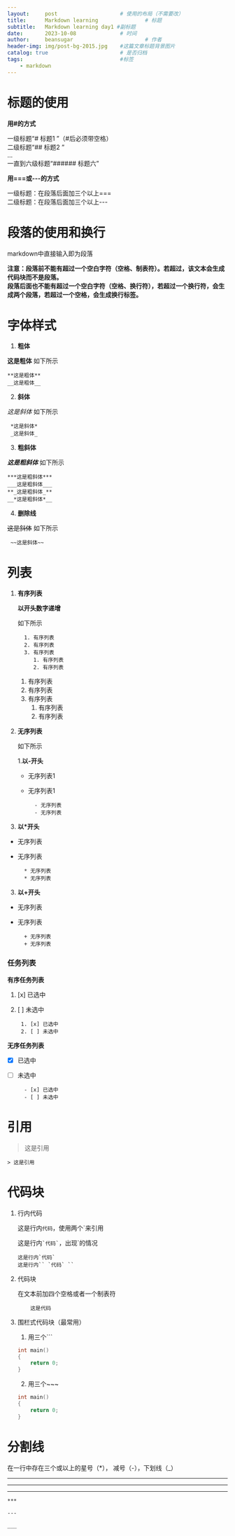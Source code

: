 ```yaml
---
layout:     post   				    # 使用的布局（不需要改）
title:      Markdown learning				# 标题 
subtitle:   Markdown learning day1 #副标题
date:       2023-10-08 				# 时间
author:     beansugar 						# 作者
header-img: img/post-bg-2015.jpg 	#这篇文章标题背景图片
catalog: true 						# 是否归档
tags:								#标签
    - markdown
---
```



# 标题的使用  #


**用#的方式**  

一级标题“# 标题1  ”（#后必须带空格）   
二级标题“## 标题2 ”    
...   
一直到六级标题“###### 标题六”


**用===或---的方式**  

一级标题：在段落后面加三个以上===  
二级标题：在段落后面加三个以上---

# 段落的使用和换行


markdown中直接输入即为段落   

**注意：段落前不能有超过一个空白字符（空格、制表符）。若超过，该文本会生成代码块而不是段落。**  
**段落后面也不能有超过一个空白字符（空格、换行符），若超过一个换行符，会生成两个段落，若超过一个空格，会生成换行标签。**

# 字体样式


1. **粗体**  

**这是粗体**
如下所示

  
    **这是粗体**  
    __这是粗体__    


2. **斜体**  

*这是斜体*
如下所示 
    
    
     *这是斜体*  
     _这是斜体_

  
3. **粗斜体**  

***这是粗斜体***
如下所示 

  
    ***这是粗斜体***    
    ___这是粗斜体___  
    **_这是粗斜体_**
    __*这是粗斜体*__  
  

4. **删除线**  

~~这是斜体~~
如下所示 
    
    
     ~~这是斜体~~  



# 列表

1. **有序列表**

    **以开头数字递增**  

    如下所示  
  
  
         1. 有序列表  
         2. 有序列表
         3. 有序列表
            1. 有序列表
            2. 有序列表

     1. 有序列表  
     2. 有序列表
     3. 有序列表
        1. 有序列表
        2. 有序列表

2. **无序列表**  

    如下所示  

    1.**以-开头**  


    - 无序列表1  
    - 无序列表1  

            - 无序列表
            - 无序列表

2. **以*开头**  

* 无序列表  
* 无序列表  

        * 无序列表
        * 无序列表

3. **以+开头**  

+ 无序列表  
+ 无序列表  

        + 无序列表
        + 无序列表  
 

### 任务列表   

**有序任务列表**

1. [x] 已选中  
2. [ ] 未选中

        1. [x] 已选中  
        2. [ ] 未选中

**无序任务列表**

- [x] 已选中  
- [ ] 未选中

        - [x] 已选中  
        - [ ] 未选中

# 引用

> 这是引用  

    > 这是引用

# 代码块

1. 行内代码  

   这是行内`代码`，使用两个`来引用
   
   这是行内`` `代码` ``，出现`的情况

       这是行内`代码`    
       这是行内`` `代码` ``
   
1. 代码块

   在文本前加四个空格或者一个制表符  

           这是代码

1. 围栏式代码块（最常用）

   1. 用三个```

   ``` C
   int main()
   {
       return 0;
   }
   ```


   2. 用三个~~~

   ~~~ C
   int main()
   {
       return 0;
   }
   ~~~

# 分割线
在一行中存在三个或以上的星号（*）， 减号（-），下划线（_）

***

---

___

    ***

    ---

    ___
    
